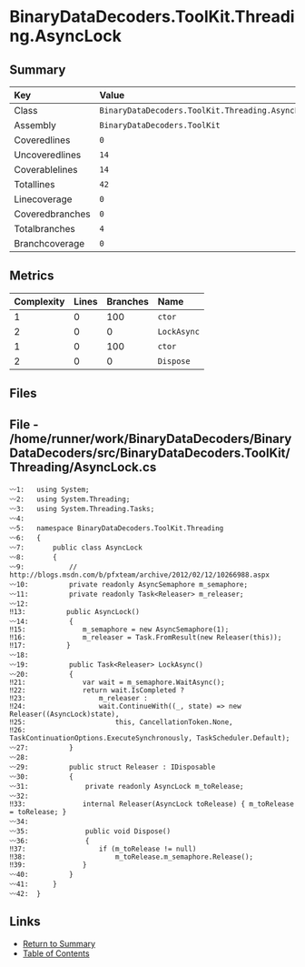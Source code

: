 ﻿# BinaryDataDecoders.ToolKit.Threading.AsyncLock

## Summary

| Key             | Value                                            |
| :-------------- | :----------------------------------------------- |
| Class           | `BinaryDataDecoders.ToolKit.Threading.AsyncLock` |
| Assembly        | `BinaryDataDecoders.ToolKit`                     |
| Coveredlines    | `0`                                              |
| Uncoveredlines  | `14`                                             |
| Coverablelines  | `14`                                             |
| Totallines      | `42`                                             |
| Linecoverage    | `0`                                              |
| Coveredbranches | `0`                                              |
| Totalbranches   | `4`                                              |
| Branchcoverage  | `0`                                              |

## Metrics

| Complexity | Lines | Branches | Name        |
| :--------- | :---- | :------- | :---------- |
| 1          | 0     | 100      | `ctor`      |
| 2          | 0     | 0        | `LockAsync` |
| 1          | 0     | 100      | `ctor`      |
| 2          | 0     | 0        | `Dispose`   |

## Files

## File - /home/runner/work/BinaryDataDecoders/BinaryDataDecoders/src/BinaryDataDecoders.ToolKit/Threading/AsyncLock.cs

```CSharp
〰1:   using System;
〰2:   using System.Threading;
〰3:   using System.Threading.Tasks;
〰4:   
〰5:   namespace BinaryDataDecoders.ToolKit.Threading
〰6:   {
〰7:       public class AsyncLock
〰8:       {
〰9:           // http://blogs.msdn.com/b/pfxteam/archive/2012/02/12/10266988.aspx
〰10:          private readonly AsyncSemaphore m_semaphore;
〰11:          private readonly Task<Releaser> m_releaser;
〰12:  
‼13:          public AsyncLock()
〰14:          {
‼15:              m_semaphore = new AsyncSemaphore(1);
‼16:              m_releaser = Task.FromResult(new Releaser(this));
‼17:          }
〰18:  
〰19:          public Task<Releaser> LockAsync()
〰20:          {
‼21:              var wait = m_semaphore.WaitAsync();
‼22:              return wait.IsCompleted ?
‼23:                  m_releaser :
‼24:                  wait.ContinueWith((_, state) => new Releaser((AsyncLock)state),
‼25:                      this, CancellationToken.None,
‼26:                      TaskContinuationOptions.ExecuteSynchronously, TaskScheduler.Default);
〰27:          }
〰28:  
〰29:          public struct Releaser : IDisposable
〰30:          {
〰31:              private readonly AsyncLock m_toRelease;
〰32:  
‼33:              internal Releaser(AsyncLock toRelease) { m_toRelease = toRelease; }
〰34:  
〰35:              public void Dispose()
〰36:              {
‼37:                  if (m_toRelease != null)
‼38:                      m_toRelease.m_semaphore.Release();
‼39:              }
〰40:          }
〰41:      }
〰42:  }
```

## Links

* [Return to Summary](Summary.md)
* [Table of Contents](../TOC.md)


